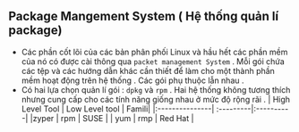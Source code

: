 ## Package Mangement System ( Hệ thống quản lí package)
- Các phần cốt lõi của các bản phân phối Linux và hầu hết các phần mềm của nó có được cài thông  qua `packet management System` . Mỗi gói chứa các tệp và các hướng dẫn khác cần thiết để làm cho một thành phần mềm hoạt động trên hệ thống . Các gói phụ thuộc lẫn nhau .
- Có hai lựa chọn quản lí gói : `dpkg` và `rpm` . Hai hệ thống không tương thích nhưng cung cấp cho các tính năng giống nhau ở mức độ rộng rãi .
| High Level Tool | Low Level tool | Famili|
|:---------------| :---------|:----------|
|zyper | rpm | SUSE |
| yum | rmp | Red Hat |